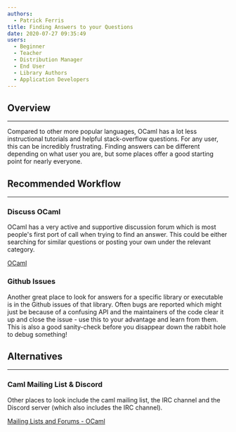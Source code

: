 ```yaml
---
authors:
  - Patrick Ferris
title: Finding Answers to your Questions
date: 2020-07-27 09:35:49
users:
  - Beginner
  - Teacher
  - Distribution Manager 
  - End User
  - Library Authors
  - Application Developers
---
```


## Overview

---

Compared to other more popular languages, OCaml has a lot less instructional tutorials and helpful stack-overflow questions. For any user, this can be incredibly frustrating. Finding answers can be different depending on what user you are, but some places offer a good starting point for nearly everyone.

## Recommended Workflow

---

### Discuss OCaml

OCaml has a very active and supportive discussion forum which is most people's first port of call when trying to find an answer. This could be either searching for similar questions or posting your own under the relevant category. 

[OCaml](https://discuss.ocaml.org/)

### Github Issues

Another great place to look for answers for a specific library or executable is in the Github issues of that library. Often bugs are reported which might just be because of a confusing API and the maintainers of the code clear it up and close the issue - use this to your advantage and learn from them. This is also a good sanity-check before you disappear down the rabbit hole to debug something!

## Alternatives

---

### Caml Mailing List & Discord

Other places to look include the caml mailing list, the IRC channel and the Discord server (which also includes the IRC channel). 

[Mailing Lists and Forums - OCaml](https://ocaml.org/community/mailing_lists.html)